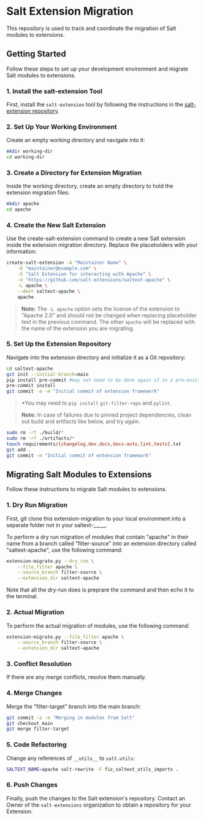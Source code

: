 # Salt Extension Migration

This repository is used to track and coordinate the migration of Salt modules to extensions.

## Getting Started

Follow these steps to set up your development environment and migrate Salt modules to extensions.

### 1. Install the salt-extension Tool

First, install the `salt-extension` tool by following the instructions in the [salt-extension
repository](https://github.com/saltstack/salt-extension).

### 2. Set Up Your Working Environment

Create an empty working directory and navigate into it:

```bash
mkdir working-dir
cd working-dir
```

### 3. Create a Directory for Extension Migration

Inside the working directory, create an empty directory to hold the extension migration files:

```bash
mkdir apache
cd apache
```

### 4. Create the New Salt Extension

Use the create-salt-extension command to create a new Salt extension inside the extension migration directory. Replace
the placeholders with your information:

```bash
create-salt-extension -A "Maintainer Name" \
    -E "maintainer@example.com" \
    -S "Salt Extension for interacting with Apache" \
    -U "https://github.com/salt-extensions/saltext-apache" \
    -L apache \
    --dest saltext-apache \
    apache
```

> **Note:** The `-L apache` option sets the license of the extension to "Apache 2.0" and should not be changed when
> replacing placeholder text in the previous command. The other `apache` will be replaced with the name of the extension you are migrating.

### 5. Set Up the Extension Repository

Navigate into the extension directory and initialize it as a Git repository:

```bash
cd saltext-apache
git init --initial-branch=main
pip install pre-commit #may not need to be done again if in a pre-existing virtual environment
pre-commit install
git commit -a -m "Initial commit of extension framework"
```
> *You may need to `pip install` `git-filter-repo` and `pylint`.

> **Note:** In case of failures due to pinned project dependencies, clean out build and artifacts like below, and try again.

```bash
sudo rm -rf ./build/*
sudo rm -rf ./artifacts/*
touch requirements/{changelog,dev,docs,docs-auto,lint,tests}.txt
git add .
git commit -m "Initial commit of extension framework"
```

## Migrating Salt Modules to Extensions

Follow these instructions to migrate Salt modules to extensions.

### 1. Dry Run Migration

First, git clone this extension-migration to your local environment into a separate folder not in your saltext-_____.

To perform a dry run migration of modules that contain "apache" in their name from a branch called "filter-source" into
an extension directory called "saltext-apache", use the following command:

```bash
extension-migrate.py --dry_run \
    --file_filter apache \
    --source_branch filter-source \
    --extension_dir saltext-apache
```

Note that all the dry-run does is preprare the command and then echo it to the terminal.

### 2. Actual Migration

To perform the actual migration of modules, use the following command:

```bash
extension-migrate.py --file_filter apache \
    --source_branch filter-source \
    --extension_dir saltext-apache
```

### 3. Conflict Resolution

If there are any merge conflicts, resolve them manually.

### 4. Merge Changes

Merge the "filter-target" branch into the main branch:

```bash
git commit -a -m "Merging in modules from Salt"
git checkout main
git merge filter-target
```

### 5. Code Refactoring

Change any references of `__utils__` to `salt.utils`:

```bash
SALTEXT_NAME=apache salt-rewrite -F fix_saltext_utils_imports .
```

### 6. Push Changes

Finally, push the changes to the Salt extension's repository. Contact an Owner of the `salt-extensions` organization to
obtain a repository for your Extension.

